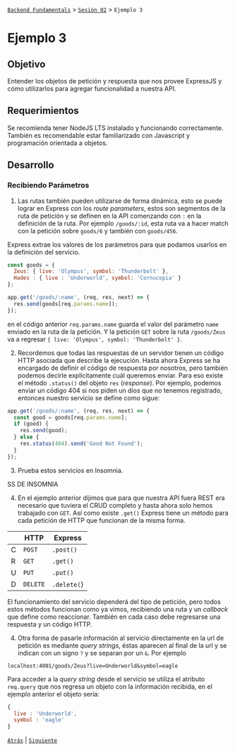 [`Backend Fundamentals`](../../README.md) > [`Sesión 02`](../README.md) > `Ejemplo 3`

# Ejemplo 3

## Objetivo

Entender los objetos de petición y respuesta que nos provee ExpressJS y cómo utilizarlos para agregar funcionalidad a nuestra API.

## Requerimientos

Se recomienda tener NodeJS LTS instalado y funcionando correctamente. También es recomendable estar familiarizado con Javascript y programación orientada a objetos.

## Desarrollo

### Recibiendo Parámetros

1. Las rutas también pueden utilizarse de forma dinámica, esto se puede lograr en Express con los *route parameters*, estos son segmentos de la ruta de petición y se definen en la API comenzando con `:` en la definición de la ruta. Por ejemplo `/goods/:id`, esta ruta va a hacer match con la petición sobre `goods/6` y también con `goods/456`.

Express extrae los valores de los parámetros para que podamos usarlos en la definición del servicio.

```javascript
const goods = { 
  Zeus: { live: 'Olympus', symbol: 'Thunderbolt' }, 
  Hades : { live : 'Underworld', symbol: 'Cornucopia' } 
};

app.get('/goods/:name', (req, res, next) => {
  res.send(goods[req.params.name]);
});
```

en el código anterior `req.params.name` guarda el valor del parámetro `name` enviado en la ruta de la petición. Y la petición `GET` sobre la ruta `/goods/Zeus` va a regresar `{ live: 'Olympus', symbol: 'Thunderbolt' }`.


2. Recordemos que todas las respuestas de un servidor tienen un código HTTP asociada que describe la ejecución. Hasta ahora Express se ha encargado de definir el código de respuesta por nosotros, pero también podemos decirle explícitamente cuál queremos enviar. Para eso existe el método `.status()` del objeto `res` (*response*). Por ejemplo, podemos enviar un código 404 si nos piden un dios que no tenemos registrado, entonces nuestro servicio se define como sigue:

```javascript
app.get('/goods/:name', (req, res, next) => {
  const good = goods[req.params.name];
  if (good) {
    res.send(good);
  } else {
    res.status(404).send('Good Not Found');
  }
});
```

3. Prueba estos servicios en Insomnia.

SS DE INSOMNIA

4. En el ejemplo anterior dijimos que para que nuestra API fuera REST era necesario que tuviera el CRUD completo y hasta ahora solo hemos trabajado con `GET`. Así como existe `.get()` Express tiene un método para cada petición de HTTP que funcionan de la misma forma.

|   | HTTP   | Express   |
|---|--------|-----------|
| C | `POST`   | `.post()`   |
| R | `GET`    | `.get()`    |
| U | `PUT`    | `.put()`    |
| D | `DELETE` | `.delete(`) |

El funcionamiento del servicio dependerá del tipo de petición, pero todos estos métodos funcionan como ya vimos, recibiendo una ruta y un *callback* que define como reaccionar. También en cada caso debe regresarse una respuesta y un código HTTP.

4. Otra forma de pasarle información al servicio directamente en la url de petición es mediante *query strings*, éstas aparecen al final de la url y se indican con un signo `?` y se separan por un `&`. Por ejemplo 

```
localhost:4001/goods/Zeus?live=Underworld&symbol=eagle
```

Para acceder a la *query string* desde el servicio se utiliza el atributo `req.query` que nos regresa un objeto con la información recibida, en el ejemplo anterior el objeto sería:

```javascript
{
  live : 'Underworld',
  symbol : 'eagle'
}
```


 
[`Atrás`](../Reto-02) | [`Siguiente`](../Reto-03)
